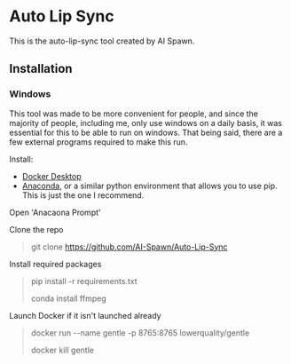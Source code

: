# Auto Lip Sync

This is the auto-lip-sync tool created by AI Spawn. 

## Installation

### Windows

This tool was made to be more convenient for people, and since the majority of people, including me, only use windows on a daily basis, it was essential for this to be able to run on windows. That being said, there are a few external programs required to make this run. 

Install:

* [Docker Desktop](https://www.docker.com/get-started)
* [Anaconda](https://www.anaconda.com/products/individual), or a similar python environment that allows you to use pip. This is  just the one I recommend. 

Open 'Anacaona Prompt'

Clone the repo

> git clone https://github.com/AI-Spawn/Auto-Lip-Sync

Install required packages

> pip install -r requirements.txt
>
> conda install ffmpeg

Launch Docker if it isn't launched already

> docker run --name gentle -p 8765:8765 lowerquality/gentle
>
> docker kill gentle



